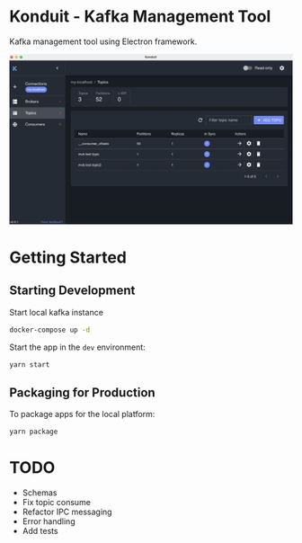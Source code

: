 # Konduit - Kafka Management Tool

Kafka management tool using Electron framework.

![screenshot.png](images/screenshot.png 'Screen shot')

# Getting Started

## Starting Development

Start local kafka instance

```bash
docker-compose up -d
```

Start the app in the `dev` environment:

```bash
yarn start
```

## Packaging for Production

To package apps for the local platform:

```bash
yarn package
```

# TODO

- Schemas
- Fix topic consume
- Refactor IPC messaging
- Error handling
- Add tests
